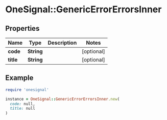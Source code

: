 # OneSignal::GenericErrorErrorsInner

## Properties

| Name | Type | Description | Notes |
| ---- | ---- | ----------- | ----- |
| **code** | **String** |  | [optional] |
| **title** | **String** |  | [optional] |

## Example

```ruby
require 'onesignal'

instance = OneSignal::GenericErrorErrorsInner.new(
  code: null,
  title: null
)
```

